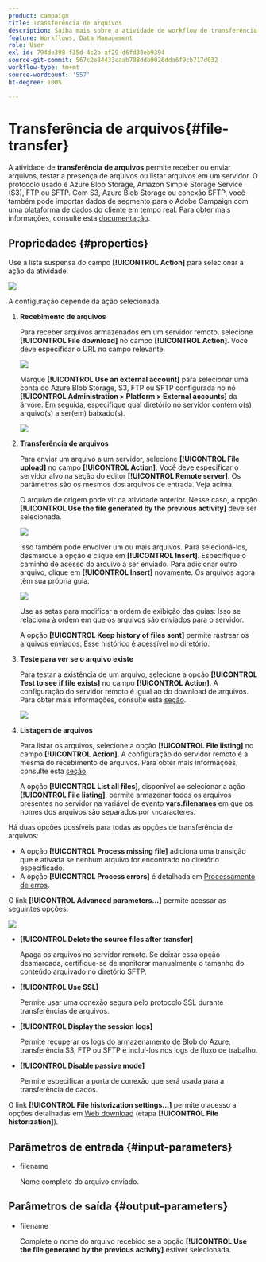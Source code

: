 ```yaml
---
product: campaign
title: Transferência de arquivos
description: Saiba mais sobre a atividade de workflow de transferência de arquivos
feature: Workflows, Data Management
role: User
exl-id: 794de398-f35d-4c2b-af29-d6fd38eb9394
source-git-commit: 567c2e84433caab708ddb9026dda6f9cb717d032
workflow-type: tm+mt
source-wordcount: '557'
ht-degree: 100%

---
```


# Transferência de arquivos{#file-transfer}

A atividade de **transferência de arquivos** permite receber ou enviar arquivos, testar a presença de arquivos ou listar arquivos em um servidor. O protocolo usado é Azure Blob Storage, Amazon Simple Storage Service (S3), FTP ou SFTP.
Com S3, Azure Blob Storage ou conexão SFTP, você também pode importar dados de segmento para o Adobe Campaign com uma plataforma de dados do cliente em tempo real. Para obter mais informações, consulte esta [documentação](https://experienceleague.adobe.com/docs/experience-platform/destinations/catalog/email-marketing/adobe-campaign.html?lang=pt-BR).

## Propriedades {#properties}

Use a lista suspensa do campo **[!UICONTROL Action]** para selecionar a ação da atividade.

![](assets/file_transfert_action.png)

A configuração depende da ação selecionada.

1. **Recebimento de arquivos**

   Para receber arquivos armazenados em um servidor remoto, selecione **[!UICONTROL File download]** no campo **[!UICONTROL Action]**. Você deve especificar o URL no campo relevante.

   ![](assets/file_transfert_edit.png)

   Marque **[!UICONTROL Use an external account]** para selecionar uma conta do Azure Blob Storage, S3, FTP ou SFTP configurada no nó **[!UICONTROL Administration > Platform > External accounts]** da árvore. Em seguida, especifique qual diretório no servidor contém o(s) arquivo(s) a ser(em) baixado(s).

   ![](assets/file_transfert_edit_external.png)

1. **Transferência de arquivos**

   Para enviar um arquivo a um servidor, selecione **[!UICONTROL File upload]** no campo **[!UICONTROL Action]**. Você deve especificar o servidor alvo na seção do editor **[!UICONTROL Remote server]**. Os parâmetros são os mesmos dos arquivos de entrada. Veja acima.

   O arquivo de origem pode vir da atividade anterior. Nesse caso, a opção **[!UICONTROL Use the file generated by the previous activity]** deve ser selecionada.

   ![](assets/file_transfert_edit_send.png)

   Isso também pode envolver um ou mais arquivos. Para selecioná-los, desmarque a opção e clique em **[!UICONTROL Insert]**. Especifique o caminho de acesso do arquivo a ser enviado. Para adicionar outro arquivo, clique em **[!UICONTROL Insert]** novamente. Os arquivos agora têm sua própria guia.

   ![](assets/file_transfert_source.png)

   Use as setas para modificar a ordem de exibição das guias: Isso se relaciona à ordem em que os arquivos são enviados para o servidor.

   A opção **[!UICONTROL Keep history of files sent]** permite rastrear os arquivos enviados. Esse histórico é acessível no diretório.

1. **Teste para ver se o arquivo existe**

   Para testar a existência de um arquivo, selecione a opção **[!UICONTROL Test to see if file exists]** no campo **[!UICONTROL Action]**. A configuração do servidor remoto é igual ao do download de arquivos. Para obter mais informações, consulte esta [seção](#properties).

   ![](assets/file_transfert_edit_test.png)

1. **Listagem de arquivos**

   Para listar os arquivos, selecione a opção **[!UICONTROL File listing]** no campo **[!UICONTROL Action]**. A configuração do servidor remoto é a mesma do recebimento de arquivos. Para obter mais informações, consulte esta [seção](#properties).

   A opção **[!UICONTROL List all files]**, disponível ao selecionar a ação **[!UICONTROL File listing]**, permite armazenar todos os arquivos presentes no servidor na variável de evento **vars.filenames** em que os nomes dos arquivos são separados por `\n`caracteres.

Há duas opções possíveis para todas as opções de transferência de arquivos:

* A opção **[!UICONTROL Process missing file]** adiciona uma transição que é ativada se nenhum arquivo for encontrado no diretório especificado.
* A opção **[!UICONTROL Process errors]** é detalhada em [Processamento de erros](monitor-workflow-execution.md#processing-errors).

O link **[!UICONTROL Advanced parameters...]** permite acessar as seguintes opções:

![](assets/file_transfert_advanced.png)

* **[!UICONTROL Delete the source files after transfer]**

  Apaga os arquivos no servidor remoto. Se deixar essa opção desmarcada, certifique-se de monitorar manualmente o tamanho do conteúdo arquivado no diretório SFTP.

* **[!UICONTROL Use SSL]**

  Permite usar uma conexão segura pelo protocolo SSL durante transferências de arquivos.

* **[!UICONTROL Display the session logs]**

  Permite recuperar os logs do armazenamento de Blob do Azure, transferência S3, FTP ou SFTP e incluí-los nos logs de fluxo de trabalho.

* **[!UICONTROL Disable passive mode]**

  Permite especificar a porta de conexão que será usada para a transferência de dados.

O link **[!UICONTROL File historization settings...]** permite o acesso a opções detalhadas em [Web download](web-download.md) (etapa **[!UICONTROL File historization]**).

## Parâmetros de entrada {#input-parameters}

* filename

  Nome completo do arquivo enviado.

## Parâmetros de saída {#output-parameters}

* filename

  Complete o nome do arquivo recebido se a opção **[!UICONTROL Use the file generated by the previous activity]** estiver selecionada.
